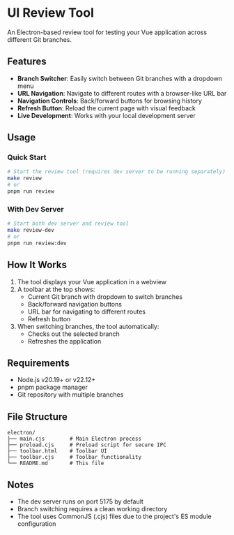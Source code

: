 # UI Review Tool

An Electron-based review tool for testing your Vue application across different Git branches.

## Features

- **Branch Switcher**: Easily switch between Git branches with a dropdown menu
- **URL Navigation**: Navigate to different routes with a browser-like URL bar
- **Navigation Controls**: Back/forward buttons for browsing history
- **Refresh Button**: Reload the current page with visual feedback
- **Live Development**: Works with your local development server

## Usage

### Quick Start

```bash
# Start the review tool (requires dev server to be running separately)
make review
# or
pnpm run review
```

### With Dev Server

```bash
# Start both dev server and review tool
make review-dev
# or
pnpm run review:dev
```

## How It Works

1. The tool displays your Vue application in a webview
2. A toolbar at the top shows:
   - Current Git branch with dropdown to switch branches
   - Back/forward navigation buttons
   - URL bar for navigating to different routes
   - Refresh button
3. When switching branches, the tool automatically:
   - Checks out the selected branch
   - Refreshes the application

## Requirements

- Node.js v20.19+ or v22.12+
- pnpm package manager
- Git repository with multiple branches

## File Structure

```
electron/
├── main.cjs        # Main Electron process
├── preload.cjs     # Preload script for secure IPC
├── toolbar.html    # Toolbar UI
├── toolbar.cjs     # Toolbar functionality
└── README.md       # This file
```

## Notes

- The dev server runs on port 5175 by default
- Branch switching requires a clean working directory
- The tool uses CommonJS (.cjs) files due to the project's ES module configuration